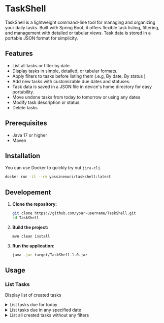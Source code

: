 # TaskShell

TaskShell is a lightweight command-line tool for managing and organizing your daily tasks. Built with Spring Boot, it offers flexible task listing, filtering, and management with detailed or tabular views. Task data is stored in a portable JSON format for simplicity.

## Features

- List all tasks or filter by date.
- Display tasks in simple, detailed, or tabular formats.
- Apply filters to tasks before listing them (.e.g, By date, By status )
- Add new tasks with customizable due dates and statuses.
- Task data is saved in a JSON file in device's home directory for easy portability.
- Move undone tasks from today to tomorrow or using any dates
- Modify task description or status
- Delete tasks

## Prerequisites

- Java 17 or higher
- Maven

## Installation
You can use Docker to quickly try out `jira-cli`.
 ```bash
 docker run -it --rm yassineouri/taskshell:latest
 ```



## Developement

1. **Clone the repository:**

    ```bash
    git clone https://github.com/your-username/TaskShell.git
    cd TaskShell
    ```

2. **Build the project:**

    ```bash
    mvn clean install
    ```

3. **Run the application:**

    ```bash
    java -jar target/TaskShell-1.0.jar
    ```

## Usage

### List Tasks

Display list of created tasks

<details><summary>List tasks due for today</summary>

```bash
taskcli list
```
</details>

<details><summary>List tasks due in any specified date</summary>

```bash
taskcli list --date 24/11/2024
```
</details>

<details><summary>List all created tasks without any filters </summary>

```bash
taskcli list --a
```
</details>

